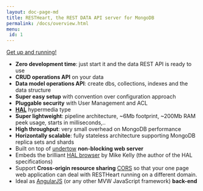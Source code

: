 ```yaml
---
layout: doc-page-md
title: RESTHeart, the REST DATA API server for MongoDB
permalink: /docs/overview.html
menu:
 id: 1
---
```


<p class="text-center">
    <a class="btn btn-primary" href="./get-up-and-running.html">Get up and running!</a>
</p>

- __Zero development time__: just start it and the data REST API is ready to use
- __CRUD operations API__ on your data
- __Data model operations API__: create dbs, collections, indexes and the data structure
- __Super easy setup__ with convention over configuration approach
- __Pluggable security__ with User Management and ACL
- __[HAL](http://stateless.co/hal__specification.html)__ hypermedia type
- __Super lightweight__: pipeline architecture, ~6Mb footprint, ~200Mb RAM peek usage, starts in milliseconds,..
- __High throughput__: very small overhead on MongoDB performance
- __Horizontally scalable__: fully stateless architecture supporting MongoDB replica sets and shards
- Built on top of [undertow](http://undertow.io/) __non-blocking web server__
- Embeds the brilliant [HAL browser](http://github.com/mikekelly/hal-browser) by Mike Kelly (the author of the HAL specifications)
- Support __Cross-origin resource sharing__ [CORS](http://en.wikipedia.org/wiki/Cross-origin__resource__sharing"CORS) so that your one page web application can deal with RESTHeart running on a different domain. 
- Ideal as [AngularJS](https://angularjs.org/) (or any other MVW JavaScript framework) __back-end__